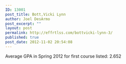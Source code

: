 ```yaml
---
ID: 13001
post_title: Bott,Vicki Lynn
author: Joel DesArmo
post_excerpt: ""
layout: post
permalink: http://effrtlss.com/bottvicki-lynn-3/
published: true
post_date: 2012-11-02 20:54:08
---
```

<p>Average GPA in Spring 2012 for first course listed: 2.652</p>
